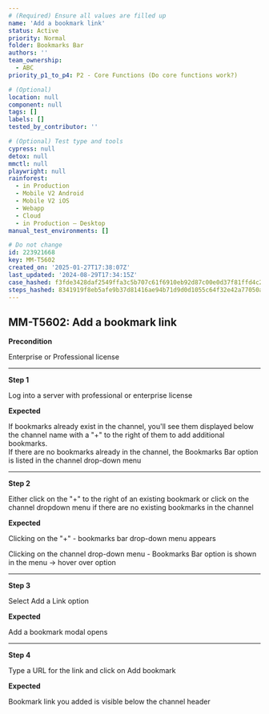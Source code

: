 ```yaml
---
# (Required) Ensure all values are filled up
name: 'Add a bookmark link'
status: Active
priority: Normal
folder: Bookmarks Bar
authors: ''
team_ownership:
  - ABC
priority_p1_to_p4: P2 - Core Functions (Do core functions work?)

# (Optional)
location: null
component: null
tags: []
labels: []
tested_by_contributor: ''

# (Optional) Test type and tools
cypress: null
detox: null
mmctl: null
playwright: null
rainforest:
  - in Production
  - Mobile V2 Android
  - Mobile V2 iOS
  - Webapp
  - Cloud
  - in Production — Desktop
manual_test_environments: []

# Do not change
id: 223921668
key: MM-T5602
created_on: '2025-01-27T17:38:07Z'
last_updated: '2024-08-29T17:34:15Z'
case_hashed: f3fde3428daf2549ffa3c5b707c61f6910eb92d87c00e0d37f81ffd4c2a0347292f6e7c9f88ebff03b39ba9f3bad42ce
steps_hashed: 8341919f8eb5afe9b37d81416ae94b71d9d0d1055c64f32e42a77050ad9a2fb535aa77c4584da7083759d9b385a12cc5
---
```


<!-- (Auto-generated) Based on frontmatter's "key" and "name" -->

## MM-T5602: Add a bookmark link

**Precondition**

Enterprise or Professional license

---

**Step 1**

Log into a server with professional or enterprise license

**Expected**

If bookmarks already exist in the channel, you'll see them displayed below the channel name with a "+" to the right of them to add additional bookmarks.\
If there are no bookmarks already in the channel, the Bookmarks Bar option is listed in the channel drop-down menu

---

**Step 2**

Either click on the "+" to the right of an existing bookmark or click on the channel dropdown menu if there are no existing bookmarks in the channel

**Expected**

Clicking on the "+" - bookmarks bar drop-down menu appears

Clicking on the channel drop-down menu - Bookmarks Bar option is shown in the menu -> hover over option

---

**Step 3**

Select Add a Link option

**Expected**

Add a bookmark modal opens

---

**Step 4**

Type a URL for the link and click on Add bookmark

**Expected**

Bookmark link you added is visible below the channel header
